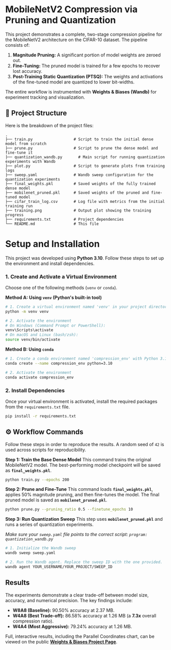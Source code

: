 # MobileNetV2 Compression via Pruning and Quantization

This project demonstrates a complete, two-stage compression pipeline for the MobileNetV2 architecture on the CIFAR-10 dataset. The pipeline consists of:
1.  **Magnitude Pruning:** A significant portion of model weights are zeroed out.
2.  **Fine-Tuning:** The pruned model is trained for a few epochs to recover lost accuracy.
3.  **Post-Training Static Quantization (PTSQ):** The weights and activations of the fine-tuned model are quantized to lower bit-widths.

The entire workflow is instrumented with **Weights & Biases (Wandb)** for experiment tracking and visualization.

## 📁 Project Structure

Here is the breakdown of the project files:

```
.
├── train.py                  # Script to train the initial dense model from scratch
├── prune.py                  # Script to prune the dense model and fine-tune it
├── quantization_wandb.py       # Main script for running quantization experiments with Wandb
├── plot.py                   # Script to generate plots from training logs
├── sweep.yaml                # Wandb sweep configuration for the quantization experiments
├── final_weights.pkl         # Saved weights of the fully trained dense model
├── mobilenet_pruned.pkl      # Saved weights of the pruned and fine-tuned model
├── cifar_train_log.csv       # Log file with metrics from the initial training run
├── training.png              # Output plot showing the training progress
├── requirements.txt          # Project dependencies
└── README.md                 # This file
```

# Setup and Installation

This project was developed using **Python 3.10**. Follow these steps to set up the environment and install dependencies.

### 1. Create and Activate a Virtual Environment

Choose one of the following methods (`venv` or `conda`).

**Method A: Using `venv` (Python's built-in tool)**

```bash
# 1. Create a virtual environment named 'venv' in your project directory
python -m venv venv

# 2. Activate the environment
# On Windows (Command Prompt or PowerShell):
venv\Scripts\activate
# On macOS and Linux (bash/zsh):
source venv/bin/activate
```

**Method B: Using `conda`**

```bash
# 1. Create a conda environment named 'compression_env' with Python 3.10
conda create --name compression_env python=3.10

# 2. Activate the environment
conda activate compression_env
```

### 2. Install Dependencies

Once your virtual environment is activated, install the required packages from the `requirements.txt` file.

```bash
pip install -r requirements.txt
```

## ⚙️ Workflow Commands

Follow these steps in order to reproduce the results. A random seed of `42` is used across scripts for reproducibility.

**Step 1: Train the Base Dense Model**
This command trains the original MobileNetV2 model. The best-performing model checkpoint will be saved as **`final_weights.pkl`**.

```bash
python train.py --epochs 200
```

**Step 2: Prune and Fine-Tune**
This command loads **`final_weights.pkl`**, applies 50% magnitude pruning, and then fine-tunes the model. The final pruned model is saved as **`mobilenet_pruned.pkl`**.

```bash
python prune.py --pruning_ratio 0.5 --finetune_epochs 10
```

**Step 3: Run Quantization Sweep**
This step uses **`mobilenet_pruned.pkl`** and runs a series of quantization experiments.

_Make sure your `sweep.yaml` file points to the correct script: `program: quantization_wandb.py`_

```bash
# 1. Initialize the Wandb sweep
wandb sweep sweep.yaml

# 2. Run the Wandb agent. Replace the sweep ID with the one provided.
wandb agent YOUR_USERNAME/YOUR_PROJECT/SWEEP_ID
```

##  Results

The experiments demonstrate a clear trade-off between model size, accuracy, and numerical precision. The key findings include:
* **W8A8 (Baseline):** 90.50% accuracy at 2.37 MB.
* **W4A8 (Best Trade-off):** 86.58% accuracy at 1.26 MB (a **7.3x** overall compression ratio).
* **W4A4 (Most Aggressive):** 79.24% accuracy at 1.26 MB.

Full, interactive results, including the Parallel Coordinates chart, can be viewed on the public **[Weights & Biases Project Page](https://wandb.ai/anubhavkhajuria5-indian-institute-of-technology-madras/mobilenet-full-compression)**.
